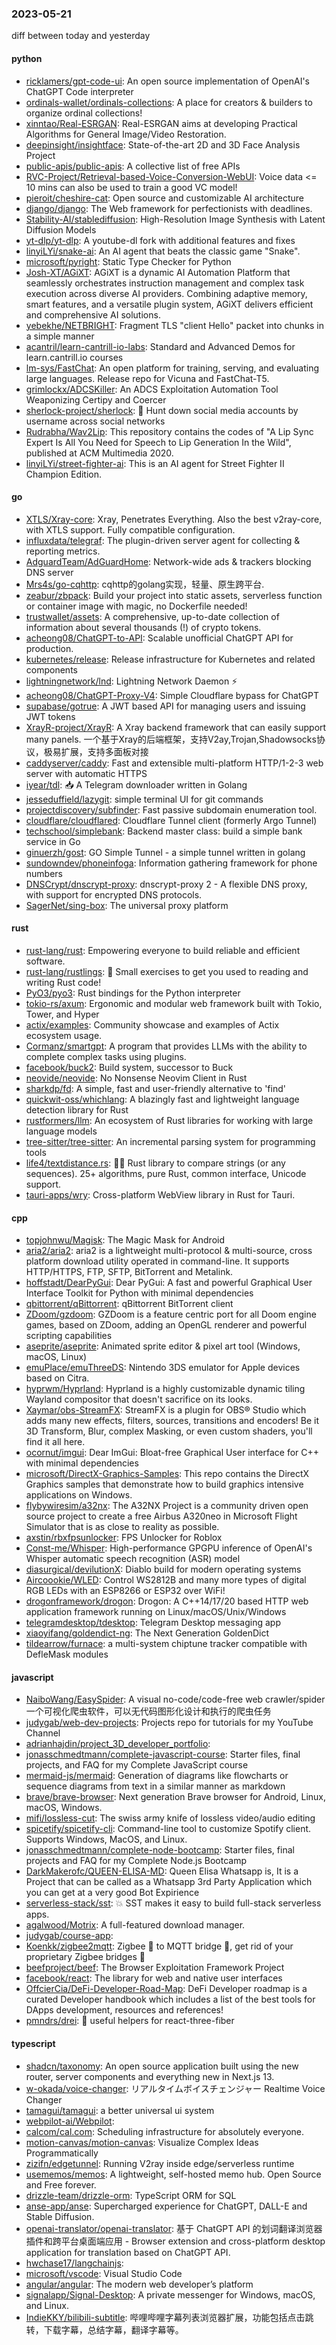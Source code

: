 ### 2023-05-21
diff between today and yesterday

#### python
* [ricklamers/gpt-code-ui](https://github.com/ricklamers/gpt-code-ui): An open source implementation of OpenAI's ChatGPT Code interpreter
* [ordinals-wallet/ordinals-collections](https://github.com/ordinals-wallet/ordinals-collections): A place for creators & builders to organize ordinal collections!
* [xinntao/Real-ESRGAN](https://github.com/xinntao/Real-ESRGAN): Real-ESRGAN aims at developing Practical Algorithms for General Image/Video Restoration.
* [deepinsight/insightface](https://github.com/deepinsight/insightface): State-of-the-art 2D and 3D Face Analysis Project
* [public-apis/public-apis](https://github.com/public-apis/public-apis): A collective list of free APIs
* [RVC-Project/Retrieval-based-Voice-Conversion-WebUI](https://github.com/RVC-Project/Retrieval-based-Voice-Conversion-WebUI): Voice data <= 10 mins can also be used to train a good VC model!
* [pieroit/cheshire-cat](https://github.com/pieroit/cheshire-cat): Open source and customizable AI architecture
* [django/django](https://github.com/django/django): The Web framework for perfectionists with deadlines.
* [Stability-AI/stablediffusion](https://github.com/Stability-AI/stablediffusion): High-Resolution Image Synthesis with Latent Diffusion Models
* [yt-dlp/yt-dlp](https://github.com/yt-dlp/yt-dlp): A youtube-dl fork with additional features and fixes
* [linyiLYi/snake-ai](https://github.com/linyiLYi/snake-ai): An AI agent that beats the classic game "Snake".
* [microsoft/pyright](https://github.com/microsoft/pyright): Static Type Checker for Python
* [Josh-XT/AGiXT](https://github.com/Josh-XT/AGiXT): AGiXT is a dynamic AI Automation Platform that seamlessly orchestrates instruction management and complex task execution across diverse AI providers. Combining adaptive memory, smart features, and a versatile plugin system, AGiXT delivers efficient and comprehensive AI solutions.
* [yebekhe/NETBRIGHT](https://github.com/yebekhe/NETBRIGHT): Fragment TLS "client Hello" packet into chunks in a simple manner
* [acantril/learn-cantrill-io-labs](https://github.com/acantril/learn-cantrill-io-labs): Standard and Advanced Demos for learn.cantrill.io courses
* [lm-sys/FastChat](https://github.com/lm-sys/FastChat): An open platform for training, serving, and evaluating large languages. Release repo for Vicuna and FastChat-T5.
* [grimlockx/ADCSKiller](https://github.com/grimlockx/ADCSKiller): An ADCS Exploitation Automation Tool Weaponizing Certipy and Coercer
* [sherlock-project/sherlock](https://github.com/sherlock-project/sherlock): 🔎 Hunt down social media accounts by username across social networks
* [Rudrabha/Wav2Lip](https://github.com/Rudrabha/Wav2Lip): This repository contains the codes of "A Lip Sync Expert Is All You Need for Speech to Lip Generation In the Wild", published at ACM Multimedia 2020.
* [linyiLYi/street-fighter-ai](https://github.com/linyiLYi/street-fighter-ai): This is an AI agent for Street Fighter II Champion Edition.

#### go
* [XTLS/Xray-core](https://github.com/XTLS/Xray-core): Xray, Penetrates Everything. Also the best v2ray-core, with XTLS support. Fully compatible configuration.
* [influxdata/telegraf](https://github.com/influxdata/telegraf): The plugin-driven server agent for collecting & reporting metrics.
* [AdguardTeam/AdGuardHome](https://github.com/AdguardTeam/AdGuardHome): Network-wide ads & trackers blocking DNS server
* [Mrs4s/go-cqhttp](https://github.com/Mrs4s/go-cqhttp): cqhttp的golang实现，轻量、原生跨平台.
* [zeabur/zbpack](https://github.com/zeabur/zbpack): Build your project into static assets, serverless function or container image with magic, no Dockerfile needed!
* [trustwallet/assets](https://github.com/trustwallet/assets): A comprehensive, up-to-date collection of information about several thousands (!) of crypto tokens.
* [acheong08/ChatGPT-to-API](https://github.com/acheong08/ChatGPT-to-API): Scalable unofficial ChatGPT API for production.
* [kubernetes/release](https://github.com/kubernetes/release): Release infrastructure for Kubernetes and related components
* [lightningnetwork/lnd](https://github.com/lightningnetwork/lnd): Lightning Network Daemon ⚡️
* [acheong08/ChatGPT-Proxy-V4](https://github.com/acheong08/ChatGPT-Proxy-V4): Simple Cloudflare bypass for ChatGPT
* [supabase/gotrue](https://github.com/supabase/gotrue): A JWT based API for managing users and issuing JWT tokens
* [XrayR-project/XrayR](https://github.com/XrayR-project/XrayR): A Xray backend framework that can easily support many panels. 一个基于Xray的后端框架，支持V2ay,Trojan,Shadowsocks协议，极易扩展，支持多面板对接
* [caddyserver/caddy](https://github.com/caddyserver/caddy): Fast and extensible multi-platform HTTP/1-2-3 web server with automatic HTTPS
* [iyear/tdl](https://github.com/iyear/tdl): 📥 A Telegram downloader written in Golang
* [jesseduffield/lazygit](https://github.com/jesseduffield/lazygit): simple terminal UI for git commands
* [projectdiscovery/subfinder](https://github.com/projectdiscovery/subfinder): Fast passive subdomain enumeration tool.
* [cloudflare/cloudflared](https://github.com/cloudflare/cloudflared): Cloudflare Tunnel client (formerly Argo Tunnel)
* [techschool/simplebank](https://github.com/techschool/simplebank): Backend master class: build a simple bank service in Go
* [ginuerzh/gost](https://github.com/ginuerzh/gost): GO Simple Tunnel - a simple tunnel written in golang
* [sundowndev/phoneinfoga](https://github.com/sundowndev/phoneinfoga): Information gathering framework for phone numbers
* [DNSCrypt/dnscrypt-proxy](https://github.com/DNSCrypt/dnscrypt-proxy): dnscrypt-proxy 2 - A flexible DNS proxy, with support for encrypted DNS protocols.
* [SagerNet/sing-box](https://github.com/SagerNet/sing-box): The universal proxy platform

#### rust
* [rust-lang/rust](https://github.com/rust-lang/rust): Empowering everyone to build reliable and efficient software.
* [rust-lang/rustlings](https://github.com/rust-lang/rustlings): 🦀 Small exercises to get you used to reading and writing Rust code!
* [PyO3/pyo3](https://github.com/PyO3/pyo3): Rust bindings for the Python interpreter
* [tokio-rs/axum](https://github.com/tokio-rs/axum): Ergonomic and modular web framework built with Tokio, Tower, and Hyper
* [actix/examples](https://github.com/actix/examples): Community showcase and examples of Actix ecosystem usage.
* [Cormanz/smartgpt](https://github.com/Cormanz/smartgpt): A program that provides LLMs with the ability to complete complex tasks using plugins.
* [facebook/buck2](https://github.com/facebook/buck2): Build system, successor to Buck
* [neovide/neovide](https://github.com/neovide/neovide): No Nonsense Neovim Client in Rust
* [sharkdp/fd](https://github.com/sharkdp/fd): A simple, fast and user-friendly alternative to 'find'
* [quickwit-oss/whichlang](https://github.com/quickwit-oss/whichlang): A blazingly fast and lightweight language detection library for Rust
* [rustformers/llm](https://github.com/rustformers/llm): An ecosystem of Rust libraries for working with large language models
* [tree-sitter/tree-sitter](https://github.com/tree-sitter/tree-sitter): An incremental parsing system for programming tools
* [life4/textdistance.rs](https://github.com/life4/textdistance.rs): 🦀📏 Rust library to compare strings (or any sequences). 25+ algorithms, pure Rust, common interface, Unicode support.
* [tauri-apps/wry](https://github.com/tauri-apps/wry): Cross-platform WebView library in Rust for Tauri.

#### cpp
* [topjohnwu/Magisk](https://github.com/topjohnwu/Magisk): The Magic Mask for Android
* [aria2/aria2](https://github.com/aria2/aria2): aria2 is a lightweight multi-protocol & multi-source, cross platform download utility operated in command-line. It supports HTTP/HTTPS, FTP, SFTP, BitTorrent and Metalink.
* [hoffstadt/DearPyGui](https://github.com/hoffstadt/DearPyGui): Dear PyGui: A fast and powerful Graphical User Interface Toolkit for Python with minimal dependencies
* [qbittorrent/qBittorrent](https://github.com/qbittorrent/qBittorrent): qBittorrent BitTorrent client
* [ZDoom/gzdoom](https://github.com/ZDoom/gzdoom): GZDoom is a feature centric port for all Doom engine games, based on ZDoom, adding an OpenGL renderer and powerful scripting capabilities
* [aseprite/aseprite](https://github.com/aseprite/aseprite): Animated sprite editor & pixel art tool (Windows, macOS, Linux)
* [emuPlace/emuThreeDS](https://github.com/emuPlace/emuThreeDS): Nintendo 3DS emulator for Apple devices based on Citra.
* [hyprwm/Hyprland](https://github.com/hyprwm/Hyprland): Hyprland is a highly customizable dynamic tiling Wayland compositor that doesn't sacrifice on its looks.
* [Xaymar/obs-StreamFX](https://github.com/Xaymar/obs-StreamFX): StreamFX is a plugin for OBS® Studio which adds many new effects, filters, sources, transitions and encoders! Be it 3D Transform, Blur, complex Masking, or even custom shaders, you'll find it all here.
* [ocornut/imgui](https://github.com/ocornut/imgui): Dear ImGui: Bloat-free Graphical User interface for C++ with minimal dependencies
* [microsoft/DirectX-Graphics-Samples](https://github.com/microsoft/DirectX-Graphics-Samples): This repo contains the DirectX Graphics samples that demonstrate how to build graphics intensive applications on Windows.
* [flybywiresim/a32nx](https://github.com/flybywiresim/a32nx): The A32NX Project is a community driven open source project to create a free Airbus A320neo in Microsoft Flight Simulator that is as close to reality as possible.
* [axstin/rbxfpsunlocker](https://github.com/axstin/rbxfpsunlocker): FPS Unlocker for Roblox
* [Const-me/Whisper](https://github.com/Const-me/Whisper): High-performance GPGPU inference of OpenAI's Whisper automatic speech recognition (ASR) model
* [diasurgical/devilutionX](https://github.com/diasurgical/devilutionX): Diablo build for modern operating systems
* [Aircoookie/WLED](https://github.com/Aircoookie/WLED): Control WS2812B and many more types of digital RGB LEDs with an ESP8266 or ESP32 over WiFi!
* [drogonframework/drogon](https://github.com/drogonframework/drogon): Drogon: A C++14/17/20 based HTTP web application framework running on Linux/macOS/Unix/Windows
* [telegramdesktop/tdesktop](https://github.com/telegramdesktop/tdesktop): Telegram Desktop messaging app
* [xiaoyifang/goldendict-ng](https://github.com/xiaoyifang/goldendict-ng): The Next Generation GoldenDict
* [tildearrow/furnace](https://github.com/tildearrow/furnace): a multi-system chiptune tracker compatible with DefleMask modules

#### javascript
* [NaiboWang/EasySpider](https://github.com/NaiboWang/EasySpider): A visual no-code/code-free web crawler/spider一个可视化爬虫软件，可以无代码图形化设计和执行的爬虫任务
* [judygab/web-dev-projects](https://github.com/judygab/web-dev-projects): Projects repo for tutorials for my YouTube Channel
* [adrianhajdin/project_3D_developer_portfolio](https://github.com/adrianhajdin/project_3D_developer_portfolio): 
* [jonasschmedtmann/complete-javascript-course](https://github.com/jonasschmedtmann/complete-javascript-course): Starter files, final projects, and FAQ for my Complete JavaScript course
* [mermaid-js/mermaid](https://github.com/mermaid-js/mermaid): Generation of diagrams like flowcharts or sequence diagrams from text in a similar manner as markdown
* [brave/brave-browser](https://github.com/brave/brave-browser): Next generation Brave browser for Android, Linux, macOS, Windows.
* [mifi/lossless-cut](https://github.com/mifi/lossless-cut): The swiss army knife of lossless video/audio editing
* [spicetify/spicetify-cli](https://github.com/spicetify/spicetify-cli): Command-line tool to customize Spotify client. Supports Windows, MacOS, and Linux.
* [jonasschmedtmann/complete-node-bootcamp](https://github.com/jonasschmedtmann/complete-node-bootcamp): Starter files, final projects and FAQ for my Complete Node.js Bootcamp
* [DarkMakerofc/QUEEN-ELISA-MD](https://github.com/DarkMakerofc/QUEEN-ELISA-MD): Queen Elisa Whatsapp is, It is a Project that can be called as a Whatsapp 3rd Party Application which you can get at a very good Bot Expirience
* [serverless-stack/sst](https://github.com/serverless-stack/sst): 💥 SST makes it easy to build full-stack serverless apps.
* [agalwood/Motrix](https://github.com/agalwood/Motrix): A full-featured download manager.
* [judygab/course-app](https://github.com/judygab/course-app): 
* [Koenkk/zigbee2mqtt](https://github.com/Koenkk/zigbee2mqtt): Zigbee 🐝 to MQTT bridge 🌉, get rid of your proprietary Zigbee bridges 🔨
* [beefproject/beef](https://github.com/beefproject/beef): The Browser Exploitation Framework Project
* [facebook/react](https://github.com/facebook/react): The library for web and native user interfaces
* [OffcierCia/DeFi-Developer-Road-Map](https://github.com/OffcierCia/DeFi-Developer-Road-Map): DeFi Developer roadmap is a curated Developer handbook which includes a list of the best tools for DApps development, resources and references!
* [pmndrs/drei](https://github.com/pmndrs/drei): 🥉 useful helpers for react-three-fiber

#### typescript
* [shadcn/taxonomy](https://github.com/shadcn/taxonomy): An open source application built using the new router, server components and everything new in Next.js 13.
* [w-okada/voice-changer](https://github.com/w-okada/voice-changer): リアルタイムボイスチェンジャー Realtime Voice Changer
* [tamagui/tamagui](https://github.com/tamagui/tamagui): a better universal ui system
* [webpilot-ai/Webpilot](https://github.com/webpilot-ai/Webpilot): 
* [calcom/cal.com](https://github.com/calcom/cal.com): Scheduling infrastructure for absolutely everyone.
* [motion-canvas/motion-canvas](https://github.com/motion-canvas/motion-canvas): Visualize Complex Ideas Programmatically
* [zizifn/edgetunnel](https://github.com/zizifn/edgetunnel): Running V2ray inside edge/serverless runtime
* [usememos/memos](https://github.com/usememos/memos): A lightweight, self-hosted memo hub. Open Source and Free forever.
* [drizzle-team/drizzle-orm](https://github.com/drizzle-team/drizzle-orm): TypeScript ORM for SQL
* [anse-app/anse](https://github.com/anse-app/anse): Supercharged experience for ChatGPT, DALL-E and Stable Diffusion.
* [openai-translator/openai-translator](https://github.com/openai-translator/openai-translator): 基于 ChatGPT API 的划词翻译浏览器插件和跨平台桌面端应用 - Browser extension and cross-platform desktop application for translation based on ChatGPT API.
* [hwchase17/langchainjs](https://github.com/hwchase17/langchainjs): 
* [microsoft/vscode](https://github.com/microsoft/vscode): Visual Studio Code
* [angular/angular](https://github.com/angular/angular): The modern web developer’s platform
* [signalapp/Signal-Desktop](https://github.com/signalapp/Signal-Desktop): A private messenger for Windows, macOS, and Linux.
* [IndieKKY/bilibili-subtitle](https://github.com/IndieKKY/bilibili-subtitle): 哔哩哔哩字幕列表浏览器扩展，功能包括点击跳转，下载字幕，总结字幕，翻译字幕等。
